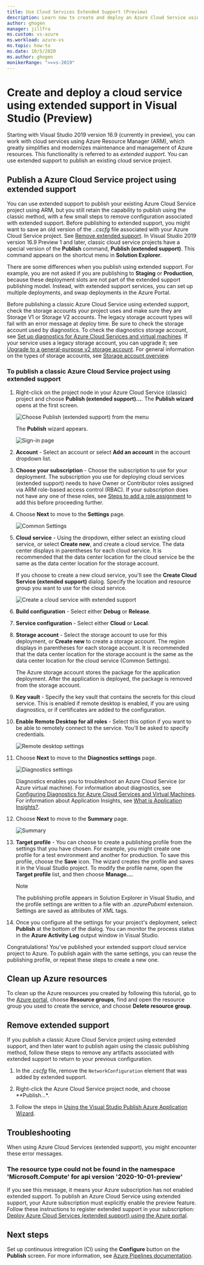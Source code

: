 ```yaml
---
title: Use Cloud Services Extended Support (Preview)
description: Learn now to create and deploy an Azure Cloud Service using Azure Resource Manager with Visual Studio
author: ghogen
manager: jillfra
ms.custom: vs-azure
ms.workload: azure-vs
ms.topic: how-to
ms.date: 10/5/2020
ms.author: ghogen
monikerRange: ">=vs-2019"
---
```

# Create and deploy a cloud service using extended support in Visual Studio (Preview)

Starting with Visual Studio 2019 version 16.9 (currently in preview), you can work with cloud services using Azure Resource Manager (ARM), which greatly simplifies and modernizes maintenance and management of Azure resources. This functionality is referred to as *extended support*. You can use extended support to publish an existing cloud service project.

## Publish a Azure Cloud Service project using extended support

You can use extended support to publish your existing Azure Cloud Service project using ARM, but you still retain the capability to publish using the classic method, with a few small steps to remove configuration associated with extended support. Before publishing to extended support, you might want to save an old version of the .*.cscfg* file associated with your Azure Cloud Service project. See [Remove extended support](#remove-extended-support). In Visual Studio 2019 version 16.9 Preview 1 and later, classic cloud service projects have a special version of the **Publish** command, **Publish (extended support)**. This command appears on the shortcut menu in **Solution Explorer**.

There are some differences when you publish using extended support. For example, you are not asked if you are publishing to **Staging** or **Production**, because these deployment slots are not part of the extended support publishing model. Instead, with extended support services, you can set up multiple deployments, and swap deployments in the Azure Portal.

Before publishing a classic Azure Cloud Service using extended support, check the storage accounts your project uses and make sure they are Storage V1 or Storage V2 accounts. The legacy storage account types will fail with an error message at deploy time. Be sure to check the storage account used by diagnostics. To check the diagnostics storage account, see [Set up diagnostics for Azure Cloud Services and virtual machines](vs-azure-tools-diagnostics-for-cloud-services-and-virtual-machines). If your service uses a legacy storage account, you can upgrade it; see [Upgrade to a general-purpose v2 storage account](/azure/storage/common/storage-account-upgrade?tabs=azure-portal).  For general information on the types of storage accounts, see [Storage account overview](/azure/storage/common/storage-account-overview).

### To publish a classic Azure Cloud Service project using extended support

1. Right-click on the project node in your Azure Cloud Service (classic) project and choose **Publish (extended support)...**. The **Publish wizard** opens at the first screen.

   ![Choose Publish (extended support) from the menu](./media/cloud-services-extended-support/publish-commands-on-menu.png)

   The **Publish** wizard appears.

   ![Sign-in page](./media/cloud-services-extended-support/publish-step1.png)

1. **Account** - Select an account or select **Add an account** in the account dropdown list.

1. **Choose your subscription** - Choose the subscription to use for your deployment. The subscription you use for deploying cloud services (extended support) needs to have Owner or Contributor roles assigned via ARM role-based access control (RBAC). If your subscription does not have any one of these roles, see [Steps to add a role assignment](/azure/role-based-access-control/role-assignments-steps) to add this before proceeding further.

1. Choose **Next** to move to the **Settings** page.

   ![Common Settings](./media/cloud-services-extended-support/publish-settings.png)

1. **Cloud service** - Using the dropdown, either select an existing cloud service, or select **Create new**, and create a cloud service. The data center displays in parentheses for each cloud service. It is recommended that the data center location for the cloud service be the same as the data center location for the storage account.

   If you choose to create a new cloud service, you'll see the **Create Cloud Service (extended support)** dialog. Specify the location and resource group you want to use for the cloud service.

   ![Create a cloud service with extended support](./media/cloud-services-extended-support/extended-support-dialog.png)

1. **Build configuration** - Select either **Debug** or **Release**.

1. **Service configuration** - Select either **Cloud** or **Local**.

1. **Storage account** - Select the storage account to use for this deployment, or **Create new** to create a storage account. The region displays in parentheses for each storage account. It is recommended that the data center location for the storage account is the same as the data center location for the cloud service (Common Settings).

   The Azure storage account stores the package for the application deployment. After the application is deployed, the package is removed from the storage account.

1. **Key vault** - Specify the key vault that contains the secrets for this cloud service. This is enabled if remote desktop is enabled, if you are using diagnostics, or if certificates are added to the configuration.

1. **Enable Remote Desktop for all roles** - Select this option if you want to be able to remotely connect to the service. You'll be asked to specify credentials.

   ![Remote desktop settings](./media/cloud-services-extended-support/remote-desktop-configuration.png)

1. Choose **Next** to move to the **Diagnostics settings** page.

   ![Diagnostics settings](./media/cloud-services-extended-support/diagnostics-settings.png)

   Diagnostics enables you to troubleshoot an Azure Cloud Service (or Azure virtual machine). For information about diagnostics, see [Configuring Diagnostics for Azure Cloud Services and Virtual Machines](./vs-azure-tools-diagnostics-for-cloud-services-and-virtual-machines.md). For information about Application Insights, see [What is Application Insights?](/azure/application-insights/app-insights-overview).

1. Choose **Next** to move to the **Summary** page.

   ![Summary](./media/cloud-services-extended-support/publish-summary.png)

1. **Target profile** - You can choose to create a publishing profile from the settings that you have chosen. For example, you might create one profile for a test environment and another for production. To save this profile, choose the **Save** icon. The wizard creates the profile and saves it in the Visual Studio project. To modify the profile name, open the **Target profile** list, and then choose **Manage…**.

   > [!Note]
   > The publishing profile appears in Solution Explorer in Visual Studio, and the profile settings are written to a file with an *.azurePubxml* extension. Settings are saved as attributes of XML tags.

1. Once you configure all the settings for your project's deployment, select **Publish** at the bottom of the dialog. You can monitor the process status in the **Azure Activity Log** output window in Visual Studio.

Congratulations! You've published your extended support cloud service project to Azure. To publish again with the same settings, you can reuse the publishing profile, or repeat these steps to create a new one.

## Clean up Azure resources

To clean up the Azure resources you created by following this tutorial, go to the [Azure portal](https://portal.azure.com), choose **Resource groups**, find and open the resource group you used to create the service, and choose **Delete resource group**.

## Remove extended support

If you publish a classic Azure Cloud Service project using extended support, and then later want to publish again using the classic publishing method, follow these steps to remove any artifacts associated with extended support to return to your previous configuration.

1. In the *.cscfg* file, remove the `NetworkConfiguration` element that was added by extended support.

1. Right-click the Azure Cloud Service project node, and choose **Publish...*.

1. Follow the steps in [Using the Visual Studio Publish Azure Application Wizard](vs-azure-tools-publish-azure-application-wizard.md).

## Troubleshooting

When using Azure Cloud Services (extended support), you might encounter these error messages.

### The resource type could not be found in the namespace 'Microsoft.Compute' for api version '2020-10-01-preview'

If you see this message, it means your Azure subscription has not enabled extended support. To publish an Azure Cloud Service using extended support, your Azure subscription must explicitly enable the preview feature. Follow these instructions to register extended support in your subscription: [Deploy Azure Cloud Services (extended support) using the Azure portal](/azure/cloud-services-extended-support/deploy-portal#register-the-feature-for-your-subscription).

## Next steps

Set up continuous intregration (CI) using the **Configure** button on the **Publish** screen. For more information, see [Azure Pipelines documentation](/azure/devops/pipelines/?view=azure-devops).

